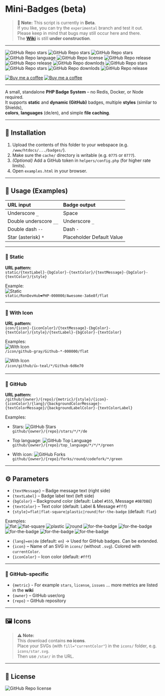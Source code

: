 # Mini-Badges (beta)
> **🫵 Note:**
> This script is currently in **Beta**.  
> If you like, you can try the `experimental` branch and test it out.  
> Please keep in mind that bugs may still occur here and there.  
> The [**Wiki**](/wiki) is still **under construction**.
---
![GitHub Repo stars](https://mini-badges.rondevhub.de/github/RonDevHub/Mini-Badges/created_at) ![GitHub Repo stars](https://mini-badges.rondevhub.de/github/RonDevHub/Mini-Badges/stars) ![GitHub Repo stars](https://mini-badges.rondevhub.de/github/RonDevHub/Mini-Badges/issues) ![GitHub Repo language](https://mini-badges.rondevhub.de/github/RonDevHub/Mini-Badges/top_language) ![GitHub Repo license](https://mini-badges.rondevhub.de/github/RonDevHub/Mini-Badges/license) ![GitHub Repo release](https://mini-badges.rondevhub.de/github/RonDevHub/Mini-Badges/release) ![GitHub Repo release](https://mini-badges.rondevhub.de/github/RonDevHub/Mini-Badges/forks) ![GitHub Repo downlods](https://mini-badges.rondevhub.de/github/RonDevHub/Mini-Badges/downloads) ![GitHub Repo stars](https://mini-badges.rondevhub.de/github/RonDevHub/Mini-Badges/watchers) ![GitHub Repo stars](https://mini-badges.rondevhub.de/github/RonDevHub/Mini-Badges/commit-info) ![GitHub Repo downlods](https://mini-badges.rondevhub.de/github/RonDevHub/Mini-Badges/branches) ![GitHub Repo release](https://mini-badges.rondevhub.de/badge.php?type=static&textLeft=PHP&textRight=♥️)

<a href="https://www.buymeacoffee.com/RonDev" target="_blank">![Buy me a coffee](https://mini-badges.rondevhub.de/icon/cuptogo/Buy_me_a_Coffee-c1d82f-222/flat)</a>  <a href='https://ko-fi.com/U6U31EV2VS' target='_blank'>![Buy me a coffee](https://mini-badges.rondevhub.de/icon/cuptogo/ko--fi.com-c1d82f-222/flat)</a>

---

A small, standalone **PHP Badge System** – no Redis, Docker, or Node required.  
It supports **static** and **dynamic (GitHub)** badges, multiple **styles** (similar to Shields),  
**colors**, **languages** (de/en), and simple **file caching**.

---

## 🚀 Installation
1. Upload the contents of this folder to your webspace (e.g. `/www/htdocs/.../badges/`).
2. Make sure the `cache/` directory is writable (e.g. `0775` or `0777`).
3. *(Optional)* Add a GitHub token in `helpers/config.php` (for higher rate limits).
4. Open `examples.html` in your browser.

---

## 🎯 Usage (Examples)

| URL input                | Badge output    | 
| :----------------------- | :-------------  |
| Underscore `_`           | Space ` `       |
| Double underscore `__`   | Underscore `_`  | 
| Double dash `--`         | Dash `-`        |
| Star (asterisk) `*`      | Placeholder Default Value |

---

### 🔹 Static

**URL pattern:**  
`static/{textLabel}-{bgColor}-{textColor}/{textMessage}-{bgColor}-{textColor}/{style}`

Example:  
![Static](https://mini-badges.rondevhub.de/static/RonDevHub❤️PHP-000000/Awesome-3a6e8f/flat)  
`static/RonDevHub❤️PHP-000000/Awesome-3a6e8f/flat`

---

### 🔹 With Icon

**URL pattern:**  
`icon/{icon}-{iconColor}/{textMessage}-{bgColor}-{textColor}/{style}/{textLabel}-{bgColor}-{textColor}`

Examples:  
![With Icon](https://mini-badges.rondevhub.de/icon/github-gray/Github-*-000000/flat)  
`/icon/github-gray/Github-*-000000/flat`

![With Icon](https://mini-badges.rondevhub.de/icon/github/👍-teal/*/Github-6d6e70)  
`/icon/github/👍-teal/*/Github-6d6e70`

---

### 🔹 GitHub

**URL pattern:**  
`/github/{owner}/{repo}/{metric}/{style}/{icon}-{iconColor}/{lang}/{backgroundColorMessage}-{textColorMessage}/{backgroundLabelColor}-{textColorLabel}`

Examples:  
- Stars: ![GitHub Stars](https://mini-badges.rondevhub.de/github/RonDevHub/Mini-Badges/stars/*/*/de)  
  `github/{owner}/{repo}/stars/*/*/de`

- Top language: ![GitHub Top Language](https://mini-badges.rondevhub.de/github/RonDevHub/Mini-Badges/top_language/*/*/*/green)  
  `github/{owner}/{repo}/top_language/*/*/*/green`

- With icon: ![GitHub Forks](https://mini-badges.rondevhub.de/github/RonDevHub/Mini-Badges/forks/round/codefork)  
  `github/{owner}/{repo}/forks/round/codefork/*/green`

---

## ⚙️ Parameters

- `{textMessage}` – Badge message text (right side)
- `{textLabel}` – Badge label text (left side)
- `{bgColor}` – Background color (default: Label `#555`, Message `#0B7DBE`)
- `{textColor}` – Text color (default: Label & Message `#fff`)
- `{style}=flat|flat-square|plastic|round|for-the-badge` (default: `flat`)  

Examples:  
![flat](https://mini-badges.rondevhub.de/static/Style/flat/flat) 
![flat-square](https://mini-badges.rondevhub.de/static/Style/flat--square/flat-square) 
![plastic](https://mini-badges.rondevhub.de/static/Style/plastic/plastic) 
![round](https://mini-badges.rondevhub.de/static/Style/round/round) 
![for-the-badge](https://mini-badges.rondevhub.de/static/Style/for--the--badge/for-the-badge) 
![for-the-badge](https://mini-badges.rondevhub.de/static/Style/classic/classic)
![for-the-badge](https://mini-badges.rondevhub.de/static/Style/social/social)
![for-the-badge](https://mini-badges.rondevhub.de/static/Style/minimalist/minimalist)
![for-the-badge](https://mini-badges.rondevhub.de/static/Style/pill/pill)


- `{lang}=en|de` (default: `en`) → Used for GitHub badges. Can be extended.
- `{icon}` – Name of an SVG in `icons/` (without `.svg`). Colored with `currentColor`.
- `{iconColor}` – Icon color (default: `#fff`)

---

### 🔧 GitHub-specific
- `{metric}` - For example `stars`, `license`, `issues` ... more metrics are listed in the **wiki**
- `{owner}` – GitHub user/org
- `{repo}` – GitHub repository

---

## 🖼️ Icons
> **⚠️ Note:**  
> This download contains **no icons**.  
> Place your SVGs (with `fill="currentColor"`) in the `icons/` folder, e.g. `icons/star.svg`.  
> Then use `/star/` in the URL.

---

## 📜 License
![GitHub Repo license](https://mini-badges.rondevhub.de/github/RonDevHub/Mini-Badges/license)
